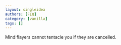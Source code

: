 ```yaml
---
layout: singleidea
authors: [FIQ]
category: [vanilla]
tags: []
---
```

Mind flayers cannot tentacle you if they are cancelled.

